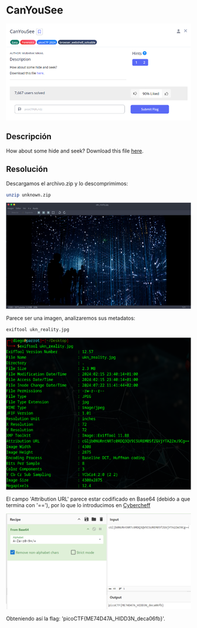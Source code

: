 # CanYouSee
![Descripcion del CTF](img/description.png)

## Descripción
How about some hide and seek? Download this file [here](https://artifacts.picoctf.net/c_titan/4/unknown.zip).

## Resolución
Descargamos el archivo.zip y lo descomprimimos:

```bash
unzip unknown.zip
```

![Imagen](img/1.png)

Parece ser una imagen, analizaremos sus metadatos:

```bash
exiftool ukn_reality.jpg
```

![Consola](img/2.png)

El campo 'Attribution URL' parece estar codificado en Base64 (debido a que termina con '=='), por lo que lo introducimos en [Cybercheff](https://gchq.github.io/CyberChef/)

![Cybercheff](img/3.png)

Obteniendo así la flag: 'picoCTF{ME74D47A_HIDD3N_deca06fb}'.